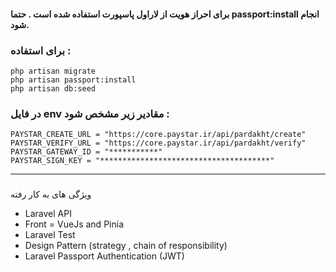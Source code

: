 #### **برای احراز هویت از لاراول پاسپورت استفاده شده است . حتما passport:install انجام شود.**

### برای استفاده :

    php artisan migrate
    php artisan passport:install
    php artisan db:seed
    
### در فایل env مقادیر زیر مشخص شود :
    PAYSTAR_CREATE_URL = "https://core.paystar.ir/api/pardakht/create"
    PAYSTAR_VERIFY_URL = "https://core.paystar.ir/api/pardakht/verify"
    PAYSTAR_GATEWAY_ID = "***********"
    PAYSTAR_SIGN_KEY = "**************************************"

---

### 
ویژگی های به کار رفته
- Laravel API
- Front = VueJs and Pinia
- Laravel Test
- Design Pattern (strategy , chain of responsibility)
- Laravel Passport Authentication (JWT)



